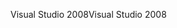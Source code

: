 <span data-ttu-id="432fb-101">Visual Studio 2008</span><span class="sxs-lookup"><span data-stu-id="432fb-101">Visual Studio 2008</span></span>